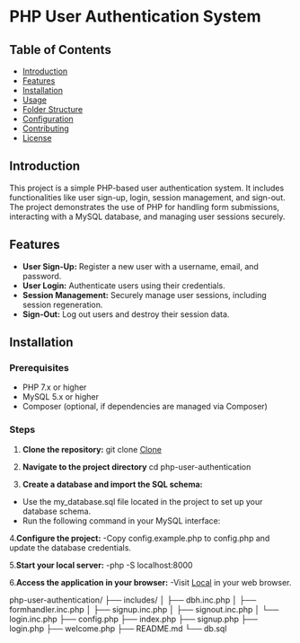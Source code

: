 # PHP User Authentication System

## Table of Contents

- [Introduction](#introduction)
- [Features](#features)
- [Installation](#installation)
- [Usage](#usage)
- [Folder Structure](#folder-structure)
- [Configuration](#configuration)
- [Contributing](#contributing)
- [License](#license)

## Introduction

This project is a simple PHP-based user authentication system. It includes functionalities like user sign-up, login, session management, and sign-out. The project demonstrates the use of PHP for handling form submissions, interacting with a MySQL database, and managing user sessions securely.

## Features

- **User Sign-Up:** Register a new user with a username, email, and password.
- **User Login:** Authenticate users using their credentials.
- **Session Management:** Securely manage user sessions, including session regeneration.
- **Sign-Out:** Log out users and destroy their session data.

## Installation

### Prerequisites

- PHP 7.x or higher
- MySQL 5.x or higher
- Composer (optional, if dependencies are managed via Composer)

### Steps

1. **Clone the repository:**
   git clone [Clone](https://github.com/your-username/php-user-authentication.git)

2. **Navigate to the project directory**
cd php-user-authentication

3. **Create a database and import the SQL schema:**

- Use the my_database.sql file located in the project to set up your database schema.
- Run the following command in your MySQL interface:

4.**Configure the project:**
-Copy config.example.php to config.php and update the database credentials.

5.**Start your local server:**
-php -S localhost:8000

6.**Access the application in your browser:**
-Visit [Local](http://localhost:8000) in your web browser.

php-user-authentication/
├── includes/
│   ├── dbh.inc.php
│   ├── formhandler.inc.php
│   ├── signup.inc.php
│   ├── signout.inc.php
│   └── login.inc.php
├── config.php
├── index.php
├── signup.php
├── login.php
├── welcome.php
├── README.md
└── db.sql
